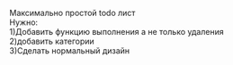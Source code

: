 Максимально простой todo лист
<br/>
Нужно:<br/> 
  1)Добавить функцию выполнения а не только удаления<br/>
  2)добавить категории<br/>
  3)Сделать нормальный дизайн<br/>
